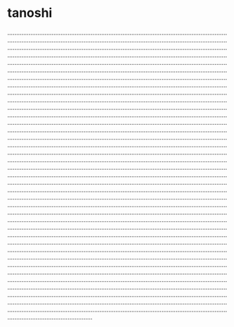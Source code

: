 # tanoshi

........................................................................................................................................................................................................................................................................................................................................................................................................................................................................................................................................................................................................................................................................................................................................................................................................................................................................................................................................................................................................................................................................................................................................................................................................................................................................................................................................................................................................................................................................................................................................................................................................................................................................................................................................................................................................................................................................................................................................................................................................................................................................................................................................................................................................................................................................................................................................................................................................................................................................................................................................................................................................................................................................................................................................................................................................................................................................................................................................................................................................................................................................................................................................................................................................................................................................................................................................................................................................................................................................................................................................................................................................................................................................................................................................................................................................................................................................................................................................................................................................................................................................................................................................................................................................................................................................................................................................................................................................................................................................................................................................................................................................................................................................................................................................................................................................................................................................................................................................................